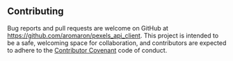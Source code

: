 ## Contributing

Bug reports and pull requests are welcome on GitHub at https://github.com/aromaron/pexels_api_client. This project is intended to be a safe, welcoming space for collaboration, and contributors are expected to adhere to the [Contributor Covenant](http://contributor-covenant.org) code of conduct.
